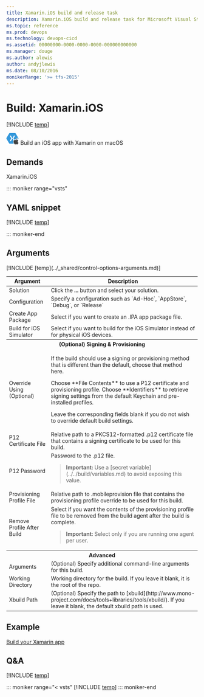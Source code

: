 ```yaml
---
title: Xamarin.iOS build and release task
description: Xamarin.iOS build and release task for Microsoft Visual Studio Team Services (VSTS) and Microsoft Team Foundation Server (TFS)
ms.topic: reference
ms.prod: devops
ms.technology: devops-cicd
ms.assetid: 00000000-0000-0000-0000-000000000000
ms.manager: douge
ms.author: alewis
author: andyjlewis
ms.date: 08/10/2016
monikerRange: '>= tfs-2015'
---
```



# Build: Xamarin.iOS

[!INCLUDE [temp](../../_shared/version-tfs-2015-rtm.md)]

![](_img/xamarin-ios.png) Build an iOS app with Xamarin on macOS


## Demands

Xamarin.iOS

::: moniker range="vsts"

## YAML snippet

[!INCLUDE [temp](../_shared/yaml/XamariniOSV2.md)]

::: moniker-end

## Arguments

<table>
<thead>
<tr>
<th>Argument</th>
<th>Description</th>
</tr>
</thead>
<tr>
<td>Solution</td>
<td>
Click the <strong>...</strong> button and select your solution.
</td>
</tr>
<tr>
<td>Configuration</td>
<td>
Specify a configuration such as `Ad-Hoc`, `AppStore`, `Debug`, or `Release`
</td>
</tr>
<tr>
<td>Create App Package</td>
<td>
Select if you want to create an .IPA app package file.
</td>
</tr>
<tr>
<td>Build for iOS Simulator</td>
<td>
Select if you want to build for the iOS Simulator instead of for physical iOS devices.
</td>
</tr>
<tr>
<th style="text-align: center" colspan="2">(Optional) Signing &amp; Provisioning</th>
</tr>
<tr>
<td>Override Using (Optional)</td>
<td>
<p>If the build should use a signing or provisioning method that is different than the default, choose that method here.</p>
<p>Choose **File Contents** to use a P12 certificate and provisioning profile.
Choose **Identifiers** to retrieve signing settings from the default Keychain and pre-installed profiles.</p>
<p>Leave the corresponding fields blank if you do not wish to override default build settings.</p>
</td>
</tr>
<tr>
<td>P12 Certificate File</td>
<td>
Relative path to a PKCS12-formatted .p12 certificate file that contains a signing certificate to be used for this build.
</td>
</tr>
<tr>
<td>P12 Password</td>
<td>
Password to the .p12 file.
<blockquote><strong>Important: </strong> Use a [secret variable](../../build/variables.md) to avoid exposing this value.</blockquote>
</td>
</tr>
<tr>
<td>Provisioning Profile File</td>
<td>
Relative path to .mobileprovision file that contains the provisioning profile override to be used for this build.
</td>
</tr>
<tr>
<td>Remove Profile After Build</td>
<td>
Select if you want the contents of the provisioning profile file to be removed from the build agent after the build is complete.
<blockquote><strong>Important: </strong> Select only if you are running one agent per user.</blockquote>
</td>
</tr>
<tr>
<th style="text-align: center" colspan="2">Advanced</th>
</tr>
<tr>
<td>Arguments</td>
<td>
(Optional) Specify additional command-line arguments for this build.
</td>
</tr>
<tr>
<td>Working Directory</td>
<td>
Working directory for the build. If you leave it blank, it is the root of the repo.
</td>
</tr>
<tr>
<td>Xbuild Path</td>
<td>
(Optional) Specify the path to [xbuild](http://www.mono-project.com/docs/tools+libraries/tools/xbuild/). If you leave it blank, the default xbuild path is used.
</td>
</tr>
[!INCLUDE [temp](../_shared/control-options-arguments.md)]
</table>

## Example

[Build your Xamarin app](../../apps/mobile/xamarin.md)

## Q&A
<!-- BEGINSECTION class="md-qanda" -->

[!INCLUDE [temp](../../_shared/qa-agents.md)]

::: moniker range="< vsts"
[!INCLUDE [temp](../../_shared/qa-versions.md)]
::: moniker-end

<!-- ENDSECTION -->
